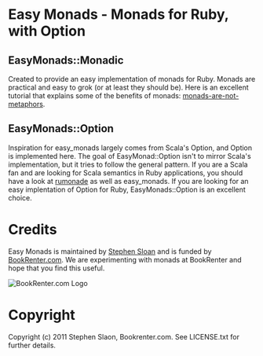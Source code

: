 # Easy Monads - Monads for Ruby, with Option

## EasyMonads::Monadic

Created to provide an easy implementation of monads for Ruby.  Monads are practical and easy to grok (or at least they should be).  Here is an excellent tutorial that explains some of the benefits of monads: [monads-are-not-metaphors](http://www.codecommit.com/blog/ruby/monads-are-not-metaphors).

## EasyMonads::Option

Inspiration for easy_monads largely comes from Scala's Option, and Option is implemented here.  The goal of EasyMonad::Option isn't to mirror Scala's implementation, but it tries to follow the general pattern.  If you are a Scala fan and are looking for Scala semantics in Ruby applications, you should have a look at [rumonade](https://github.com/ms-ati/rumonade) as well as easy_monads. If you are looking for an easy implentation of Option for Ruby, EasyMonads::Option is an excellent choice.

# Credits

Easy Monads is maintained by [Stephen Sloan](https://github.com/SteveSJ76) and is funded by [BookRenter.com](http://www.bookrenter.com "BookRenter.com"). We are experimenting with monads at BookRenter and hope that you find this useful.

![BookRenter.com Logo](http://assets0.bookrenter.com/images/header/bookrenter_logo.gif "BookRenter.com")


# Copyright

Copyright (c) 2011 Stephen Slaon, Bookrenter.com. See LICENSE.txt for further details.